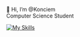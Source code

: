  👋 Hi, I’m @Konciem\
 Computer Science Student

[![My Skills](https://skillicons.dev/icons?i=cpp,vscode,cmake,python,pycharm,lua&perline=3)](https://skillicons.dev)
